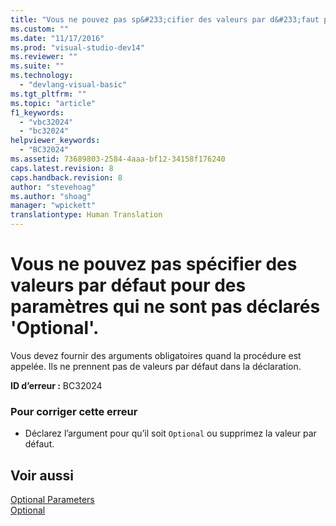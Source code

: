 ```yaml
---
title: "Vous ne pouvez pas sp&#233;cifier des valeurs par d&#233;faut pour des param&#232;tres qui ne sont pas d&#233;clar&#233;s &#39;Optional&#39;. | Microsoft Docs"
ms.custom: ""
ms.date: "11/17/2016"
ms.prod: "visual-studio-dev14"
ms.reviewer: ""
ms.suite: ""
ms.technology: 
  - "devlang-visual-basic"
ms.tgt_pltfrm: ""
ms.topic: "article"
f1_keywords: 
  - "vbc32024"
  - "bc32024"
helpviewer_keywords: 
  - "BC32024"
ms.assetid: 73689803-2584-4aaa-bf12-34158f176240
caps.latest.revision: 8
caps.handback.revision: 8
author: "stevehoag"
ms.author: "shoag"
manager: "wpickett"
translationtype: Human Translation
---
```

# Vous ne pouvez pas sp&#233;cifier des valeurs par d&#233;faut pour des param&#232;tres qui ne sont pas d&#233;clar&#233;s &#39;Optional&#39;.
Vous devez fournir des arguments obligatoires quand la procédure est appelée. Ils ne prennent pas de valeurs par défaut dans la déclaration.  
  
 **ID d’erreur :** BC32024  
  
### Pour corriger cette erreur  
  
-   Déclarez l’argument pour qu’il soit `Optional` ou supprimez la valeur par défaut.  
  
## Voir aussi  
 [Optional Parameters](../../visual-basic/programming-guide/language-features/procedures/optional-parameters.md)   
 [Optional](../../visual-basic/language-reference/modifiers/optional.md)